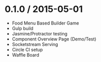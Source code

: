 0.1.0 / 2015-05-01
===================

* Food Menu Based Builder Game
* Gulp build
* Jasmine/Protractor testing
* Component Overview Page (Demo/Test)
* Socketstream Serving
* Circle CI setup
* Waffle Board


